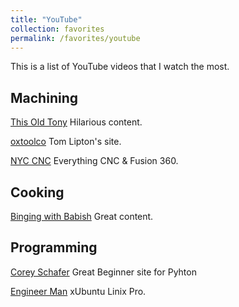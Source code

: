 ```yaml
---
title: "YouTube"
collection: favorites
permalink: /favorites/youtube
---
```


This is a list of YouTube videos that I watch the most.

## Machining
[This Old Tony](https://www.youtube.com/channel/UC5NO8MgTQKHAWXp6z8Xl7yQ "This Old Tony") Hilarious content.

[oxtoolco](https://www.youtube.com/channel/UCZC9LGZLfyjrKT4OZne-JNw "oxtoolco") Tom Lipton's site.

[NYC CNC](https://www.youtube.com/channel/UCe0IyK4ntgdPTTjsxjvyHPg "NYC CNC") Everything CNC & Fusion 360.
 
## Cooking
[Binging with Babish](https://www.youtube.com/channel/UCJHA_jMfCvEnv-3kRjTCQXw "Binging with Babish") Great content.

## Programming
[Corey Schafer](https://www.youtube.com/channel/UCCezIgC97PvUuR4_gbFUs5gQ "Corey Schafer") Great Beginner site for Pyhton

[Engineer Man](https://www.youtube.com/channel/UCrUL8K81R4VBzm-KOYwrcxQ "Engineer Man") xUbuntu Linix Pro.
